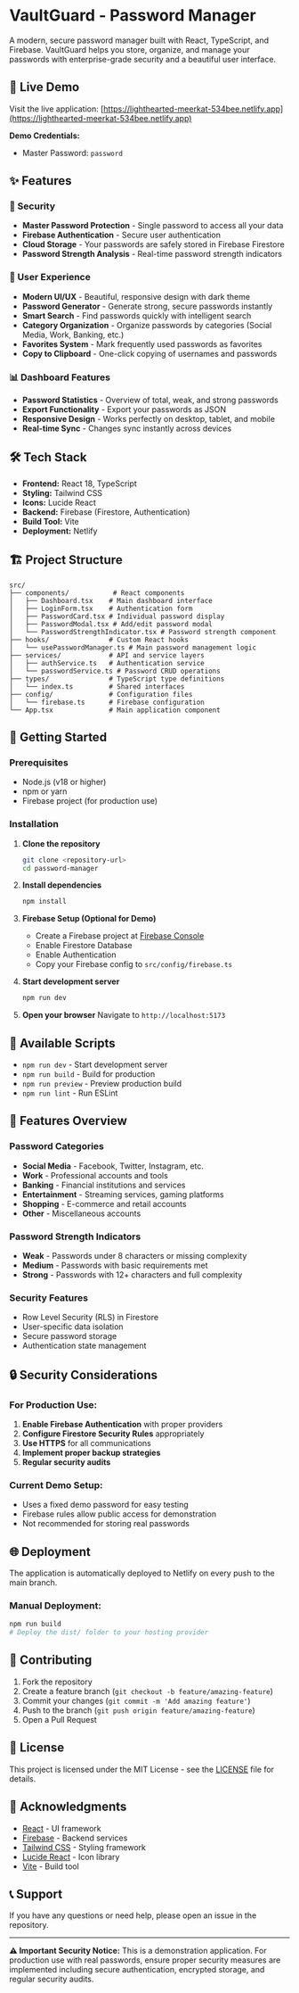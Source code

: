 # VaultGuard - Password Manager

A modern, secure password manager built with React, TypeScript, and Firebase. VaultGuard helps you store, organize, and manage your passwords with enterprise-grade security and a beautiful user interface.

## 🚀 Live Demo

Visit the live application: [https://lighthearted-meerkat-534bee.netlify.app](https://lighthearted-meerkat-534bee.netlify.app)

**Demo Credentials:**
- Master Password: `password`

## ✨ Features

### 🔐 Security
- **Master Password Protection** - Single password to access all your data
- **Firebase Authentication** - Secure user authentication
- **Cloud Storage** - Your passwords are safely stored in Firebase Firestore
- **Password Strength Analysis** - Real-time password strength indicators

### 📱 User Experience
- **Modern UI/UX** - Beautiful, responsive design with dark theme
- **Password Generator** - Generate strong, secure passwords instantly
- **Smart Search** - Find passwords quickly with intelligent search
- **Category Organization** - Organize passwords by categories (Social Media, Work, Banking, etc.)
- **Favorites System** - Mark frequently used passwords as favorites
- **Copy to Clipboard** - One-click copying of usernames and passwords

### 📊 Dashboard Features
- **Password Statistics** - Overview of total, weak, and strong passwords
- **Export Functionality** - Export your passwords as JSON
- **Responsive Design** - Works perfectly on desktop, tablet, and mobile
- **Real-time Sync** - Changes sync instantly across devices

## 🛠️ Tech Stack

- **Frontend:** React 18, TypeScript
- **Styling:** Tailwind CSS
- **Icons:** Lucide React
- **Backend:** Firebase (Firestore, Authentication)
- **Build Tool:** Vite
- **Deployment:** Netlify

## 🏗️ Project Structure

```
src/
├── components/           # React components
│   ├── Dashboard.tsx    # Main dashboard interface
│   ├── LoginForm.tsx    # Authentication form
│   ├── PasswordCard.tsx # Individual password display
│   ├── PasswordModal.tsx # Add/edit password modal
│   └── PasswordStrengthIndicator.tsx # Password strength component
├── hooks/               # Custom React hooks
│   └── usePasswordManager.ts # Main password management logic
├── services/            # API and service layers
│   ├── authService.ts   # Authentication service
│   └── passwordService.ts # Password CRUD operations
├── types/               # TypeScript type definitions
│   └── index.ts         # Shared interfaces
├── config/              # Configuration files
│   └── firebase.ts      # Firebase configuration
└── App.tsx              # Main application component
```

## 🚀 Getting Started

### Prerequisites

- Node.js (v18 or higher)
- npm or yarn
- Firebase project (for production use)

### Installation

1. **Clone the repository**
   ```bash
   git clone <repository-url>
   cd password-manager
   ```

2. **Install dependencies**
   ```bash
   npm install
   ```

3. **Firebase Setup (Optional for Demo)**
   - Create a Firebase project at [Firebase Console](https://console.firebase.google.com)
   - Enable Firestore Database
   - Enable Authentication
   - Copy your Firebase config to `src/config/firebase.ts`

4. **Start development server**
   ```bash
   npm run dev
   ```

5. **Open your browser**
   Navigate to `http://localhost:5173`

## 🔧 Available Scripts

- `npm run dev` - Start development server
- `npm run build` - Build for production
- `npm run preview` - Preview production build
- `npm run lint` - Run ESLint

## 🎨 Features Overview

### Password Categories
- **Social Media** - Facebook, Twitter, Instagram, etc.
- **Work** - Professional accounts and tools
- **Banking** - Financial institutions and services
- **Entertainment** - Streaming services, gaming platforms
- **Shopping** - E-commerce and retail accounts
- **Other** - Miscellaneous accounts

### Password Strength Indicators
- **Weak** - Passwords under 8 characters or missing complexity
- **Medium** - Passwords with basic requirements met
- **Strong** - Passwords with 12+ characters and full complexity

### Security Features
- Row Level Security (RLS) in Firestore
- User-specific data isolation
- Secure password storage
- Authentication state management

## 🔒 Security Considerations

### For Production Use:
1. **Enable Firebase Authentication** with proper providers
2. **Configure Firestore Security Rules** appropriately
3. **Use HTTPS** for all communications
4. **Implement proper backup strategies**
5. **Regular security audits**

### Current Demo Setup:
- Uses a fixed demo password for easy testing
- Firebase rules allow public access for demonstration
- Not recommended for storing real passwords

## 🌐 Deployment

The application is automatically deployed to Netlify on every push to the main branch.

### Manual Deployment:
```bash
npm run build
# Deploy the dist/ folder to your hosting provider
```

## 🤝 Contributing

1. Fork the repository
2. Create a feature branch (`git checkout -b feature/amazing-feature`)
3. Commit your changes (`git commit -m 'Add amazing feature'`)
4. Push to the branch (`git push origin feature/amazing-feature`)
5. Open a Pull Request

## 📝 License

This project is licensed under the MIT License - see the [LICENSE](LICENSE) file for details.

## 🙏 Acknowledgments

- [React](https://reactjs.org/) - UI framework
- [Firebase](https://firebase.google.com/) - Backend services
- [Tailwind CSS](https://tailwindcss.com/) - Styling framework
- [Lucide React](https://lucide.dev/) - Icon library
- [Vite](https://vitejs.dev/) - Build tool

## 📞 Support

If you have any questions or need help, please open an issue in the repository.

---

**⚠️ Important Security Notice:** This is a demonstration application. For production use with real passwords, ensure proper security measures are implemented including secure authentication, encrypted storage, and regular security audits.